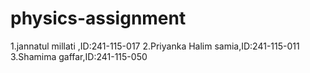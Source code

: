 # physics-assignment
1.jannatul millati ,ID:241-115-017
2.Priyanka Halim samia,ID:241-115-011
3.Shamima gaffar,ID:241-115-050
